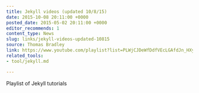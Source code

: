 ```yaml
---
title: Jekyll videos (updated 10/8/15)
date: 2015-10-08 20:11:00 +0000
posted_date: 2015-05-02 20:11:00 +0000
editor_recommends: 1
content_type: News
slug: links/jekyll-videos-updated-10815
source: Thomas Bradley
link: https://www.youtube.com/playlist?list=PLWjCJDeWfDdfVEcLGAfdJn_HXyM4Y7_k-
related_tools:
- tool/jekyll.md

---
```

Playlist of Jekyll tutorials